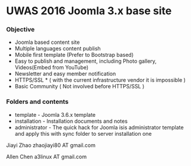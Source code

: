 UWAS 2016 Joomla 3.x base site
==============================================

### Objective

- Joomla based content site
- Multiple languages content publish
- Mobile first template (Prefer to Bootstrap based)
- Easy to publish and management, including Photo gallery, Videos(Embed from YouTube)
- Newsletter and easy member notification
- HTTPS/SSL * ( with the current infrastructure vendor it is impossible )
- Basic Community ( Not involved before HTTPS/SSL )

### Folders and contents

- template - Joomla 3.6.x template
- installation - Installation documents and notes
- administrator - The quick hack for Joomla isis administrator template and apply this with sync folder to server installation one



Jiayi Zhao zhaojiayi80 AT gmail.com

Allen Chen a3linux AT gmail.com
